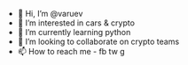 - 👋 Hi, I’m @varuev
- 👀 I’m interested in cars & crypto
- 🌱 I’m currently learning python
- 💞️ I’m looking to collaborate on crypto teams
- 📫 How to reach me - fb tw g

<!---
varuev/varuev is a ✨ special ✨ repository because its `README.md` (this file) appears on your GitHub profile.
You can click the Preview link to take a look at your changes.
--->
